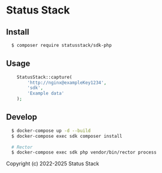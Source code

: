 # Status Stack

Install
-------
```bash
  $ composer require statusstack/sdk-php
```

Usage
-----
```php
    StatusStack::capture(
        'http://nginx@exampleKey1234',
        'sdk',
        'Example data'
    );
```

Develop
-------
```bash
  $ docker-compose up -d --build
  $ docker-compose exec sdk composer install
  
  # Rector
  $ docker-compose exec sdk php vendor/bin/rector process
```

Copyright (c) 2022-2025 Status Stack